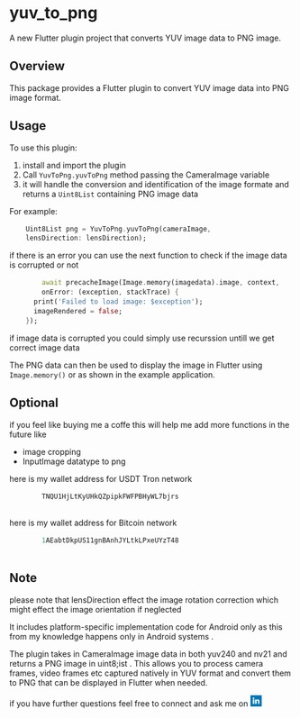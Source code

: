 # yuv_to_png

A new Flutter plugin project that converts YUV image data to PNG image. 

## Overview

This package provides a Flutter plugin to convert YUV image data into PNG image format. 

## Usage

To use this plugin:

1. install and import the plugin
2. Call `YuvToPng.yuvToPng` method passing the CameraImage variable
3. it will handle the conversion and identification of the image formate and returns a `Uint8List` containing PNG image data

For example:

```dart
    Uint8List png = YuvToPng.yuvToPng(cameraImage,
    lensDirection: lensDirection);
```

if there is an error you can use the next function to check if 
the image data is corrupted or not

```dart
        await precacheImage(Image.memory(imagedata).image, context,
        onError: (exception, stackTrace) {
      print('Failed to load image: $exception');
      imageRendered = false;
    });

```

if image data is corrupted you could simply use recurssion untill
we get correct image data

The PNG data can then be used to display the image in Flutter using `Image.memory()` or as shown in the example application.
## Optional
if you feel like buying me a coffe this will help me add more functions in the future like
- image cropping
- InputImage datatype to png

here is my wallet address for USDT Tron network

```dart
        TNQU1HjLtKyUHkQZpipkFWFPBHyWL7bjrs
    
```
here is my wallet address for Bitcoin network
```dart
        1AEabtDkpUS11gnBAnhJYLtkLPxeUYzT48
    
```

## Note

please note that lensDirection effect the image rotation correction which might effect the image orientation if neglected


It includes platform-specific implementation code for Android only as this from my knowledge happens only in Android systems . 

The plugin takes in CameraImage image data in both yuv240 and nv21 and returns a PNG image in uint8;ist . This allows you to process camera frames, video frames etc captured natively in YUV format and convert them to PNG that can be displayed in Flutter when needed.


if you have further questions feel free to connect and ask me on   <a href="https://www.linkedin.com/in/khaled-saad-3b94b817b/"><img src="https://raw.githubusercontent.com/edent/SuperTinyIcons/master/images/svg/linkedin.svg" width="20" height="20"></a>







